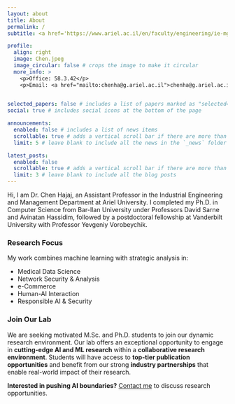 ```yaml
---
layout: about
title: About
permalink: /
subtitle: <a href='https://www.ariel.ac.il/en/faculty/engineering/ie-mgt/'>Industrial Engineering and Management</a> at <a href='https://www.ariel.ac.il/'>Ariel University</a>. 

profile:
  align: right
  image: Chen.jpeg
  image_circular: false # crops the image to make it circular
  more_info: >
    <p>Office: 58.3.42</p>
    <p>Email: <a href="mailto:chenha@g.ariel.ac.il">chenha@g.ariel.ac.il</a></p>
    

selected_papers: false # includes a list of papers marked as "selected={true}"
social: true # includes social icons at the bottom of the page

announcements:
  enabled: false # includes a list of news items
  scrollable: true # adds a vertical scroll bar if there are more than 3 news items
  limit: 5 # leave blank to include all the news in the `_news` folder

latest_posts:
  enabled: false
  scrollable: true # adds a vertical scroll bar if there are more than 3 new posts items
  limit: 3 # leave blank to include all the blog posts
---
```


Hi, I am Dr. Chen Hajaj, an Assistant Professor in the Industrial Engineering and Management Department at Ariel University. I completed my Ph.D. in Computer Science from Bar-Ilan University under Professors David Sarne and Avinatan Hassidim, followed by a postdoctoral fellowship at Vanderbilt University with Professor Yevgeniy Vorobeychik.

### Research Focus
My work combines machine learning with strategic analysis in:
- Medical Data Science
- Network Security & Analysis  
- e-Commerce
- Human-AI Interaction
- Responsible AI & Security

### Join Our Lab
We are seeking motivated M.Sc. and Ph.D. students to join our dynamic research environment. Our lab offers an exceptional opportunity to engage in **cutting-edge AI and ML research** within a **collaborative research environment**. Students will have access to **top-tier publication opportunities** and benefit from our strong **industry partnerships** that enable real-world impact of their research.

**Interested in pushing AI boundaries?** [Contact me](/contact) to discuss research opportunities.